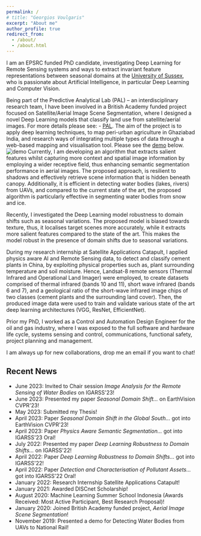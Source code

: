 ```yaml
---
permalink: /
# title: "Georgios Voulgaris"
excerpt: "About me"
author_profile: true
redirect_from:
  - /about/
  - /about.html
---
```


I am an EPSRC funded PhD candidate, investigating Deep Learning for Remote Sensing systems and ways to extract invariant feature representations between seasonal domains at the [University of Sussex](https://profiles.sussex.ac.uk/p188305-georgios-voulgaris), who is passionate about Artificial Intelligence, in particular Deep Learning and Computer Vision.

Being part of the Predictive Analytical Lab (PAL) – an interdisciplinary research team, I have been involved in a British Academy funded project focused on Satellite/Aerial Image Scene Segmentation, where I designed a novel Deep Learning models that classify land use from satellite/aerial images. For more details please see: - [PAL](https://wearepal.ai/projects/ssrp). The aim of the project is to apply deep learning techniques, to map peri-urban agriculture in Ghaziabad India, and research ways of integrating multiple types of data through a web-based mapping and visualisation tool. Please see the [demo](https://www.youtube.com/watch?v=AFC0Z3B0lzY) below.
![demo](https://gvsam7.github.io/images/Deep_Learning_Satellite_Image_Scene_Classification_Demo.gif)
Currently, I am developing an algorithm that extracts salient features whilst capturing more context and spatial image information by employing a wider receptive field, thus enhancing semantic segmentation performance in aerial images. The proposed approach, is resilient to shadows and effectively retrieve scene information that is hidden beneath canopy. Additionally, it is efficient in detecting water bodies (lakes, rivers) from UAVs, and compared to the current state of the art, the proposed algorithm is particularly effective in segmenting water bodies from snow and ice.  

Recently, I investigated the Deep Learning model robustness to domain shifts such as seasonal variations. The proposed model is biased towards texture, thus, it localises target scenes more accurately, while it extracts more salient features compared to the state of the art. This makes the model robust in the presence of domain shifts due to seasonal variations.

During my research internship at Satellite Applications Catapult, I applied physics aware AI and Remote Sensing data, to detect and classify cement plants in China, by exploiting physical properties such as, plant surrounding temperature and soil moisture. Hence, Landsat-8 remote sensors (Thermal Infrared and Operational Land Imager) were employed, to create datasets comprised of thermal infrared (bands 10 and 11), short wave infrared (bands 6 and 7), and a geological ratio of the short-wave infrared image chips of two classes (cement plants and the surrounding land cover). Then, the produced image data were used to train and validate various state of the art deep learning architectures (VGG, ResNet, EfficientNet).

Prior my PhD, I worked as a Control and Automation Design Engineer for the oil and gas industry, where I was exposed to the full software and hardware life cycle, systems sensing and control, communications, functional safety, project planning and management.

I am always up for new collaborations, drop me an email if you want to chat!

## Recent News

* June 2023: Invited to Chair session *Image Analysis for the Remote Sensing of Water Bodies* on IGARSS'23!
* June 2023: Presented my paper *Seasonal Domain Shift...* on EarthVision CVPR'23!
* May 2023: Submitted my Thesis!
* April 2023: Paper *Seasonal Domain Shift in the Global South...* got into EarthVision CVPR'23!
* April 2023: Paper *Physics Aware Semantic Segmentation...* got into IGARSS'23 Oral!
* July 2022: Presented my paper *Deep Learning Robustness to Domain Shifts...* on IGARSS'22!
* April 2022: Paper *Deep Learning Robustness to Domain Shifts...* got into IGARSS'22!
* April 2022: Paper *Detection and Characterisation of Pollutant Assets...* got into IGARSS'22 Oral!
* January 2022: Research Internship Satellite Applications Catapult!
* January 2021: Awarded DISCnet Scholarship!
* August 2020: Machine Learning Summer School Indonesia (Awards Received: Most Active Participant, Best Research Proposal)!
* January 2020: Joined British Academy funded project, *Aerial Image Scene Segmentation*!
* November 2019: Presented a demo for Detecting Water Bodies from UAVs to National Rail!
